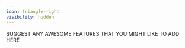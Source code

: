```yaml
---
icon: triangle-right
visibility: hidden
---
```

SUGGEST ANY AWESOME FEATURES THAT YOU MIGHT LIKE TO ADD HERE

